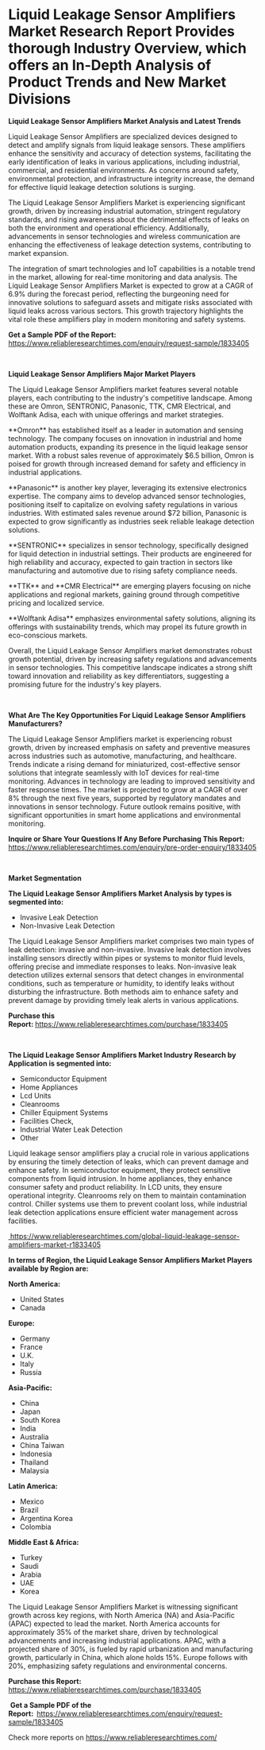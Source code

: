 <p><h1>Liquid Leakage Sensor Amplifiers Market Research Report Provides thorough Industry Overview, which offers an In-Depth Analysis of Product Trends and New Market Divisions</h1></p><p><strong>Liquid Leakage Sensor Amplifiers Market Analysis and Latest Trends</strong></p>
<p><p>Liquid Leakage Sensor Amplifiers are specialized devices designed to detect and amplify signals from liquid leakage sensors. These amplifiers enhance the sensitivity and accuracy of detection systems, facilitating the early identification of leaks in various applications, including industrial, commercial, and residential environments. As concerns around safety, environmental protection, and infrastructure integrity increase, the demand for effective liquid leakage detection solutions is surging.</p><p>The Liquid Leakage Sensor Amplifiers Market is experiencing significant growth, driven by increasing industrial automation, stringent regulatory standards, and rising awareness about the detrimental effects of leaks on both the environment and operational efficiency. Additionally, advancements in sensor technologies and wireless communication are enhancing the effectiveness of leakage detection systems, contributing to market expansion.</p><p>The integration of smart technologies and IoT capabilities is a notable trend in the market, allowing for real-time monitoring and data analysis. The Liquid Leakage Sensor Amplifiers Market is expected to grow at a CAGR of 6.9% during the forecast period, reflecting the burgeoning need for innovative solutions to safeguard assets and mitigate risks associated with liquid leaks across various sectors. This growth trajectory highlights the vital role these amplifiers play in modern monitoring and safety systems.</p></p>
<p><strong>Get a Sample PDF of the Report:&nbsp;</strong> <a href="https://www.reliableresearchtimes.com/enquiry/request-sample/1833405?utm_campaign=2007&utm_medium=2&utm_source=Github&utm_content=ia&utm_term=01012025&utm_id=liquid-leakage-sensor-amplifiers">https://www.reliableresearchtimes.com/enquiry/request-sample/1833405</a></p>
<p>&nbsp;</p>
<p><strong>Liquid Leakage Sensor Amplifiers Major Market Players</strong></p>
<p><p>The Liquid Leakage Sensor Amplifiers market features several notable players, each contributing to the industry's competitive landscape. Among these are Omron, SENTRONIC, Panasonic, TTK, CMR Electrical, and Wolftank Adisa, each with unique offerings and market strategies.</p><p>**Omron** has established itself as a leader in automation and sensing technology. The company focuses on innovation in industrial and home automation products, expanding its presence in the liquid leakage sensor market. With a robust sales revenue of approximately $6.5 billion, Omron is poised for growth through increased demand for safety and efficiency in industrial applications.</p><p>**Panasonic** is another key player, leveraging its extensive electronics expertise. The company aims to develop advanced sensor technologies, positioning itself to capitalize on evolving safety regulations in various industries. With estimated sales revenue around $72 billion, Panasonic is expected to grow significantly as industries seek reliable leakage detection solutions.</p><p>**SENTRONIC** specializes in sensor technology, specifically designed for liquid detection in industrial settings. Their products are engineered for high reliability and accuracy, expected to gain traction in sectors like manufacturing and automotive due to rising safety compliance needs.</p><p>**TTK** and **CMR Electrical** are emerging players focusing on niche applications and regional markets, gaining ground through competitive pricing and localized service. </p><p>**Wolftank Adisa** emphasizes environmental safety solutions, aligning its offerings with sustainability trends, which may propel its future growth in eco-conscious markets.</p><p>Overall, the Liquid Leakage Sensor Amplifiers market demonstrates robust growth potential, driven by increasing safety regulations and advancements in sensor technologies. This competitive landscape indicates a strong shift toward innovation and reliability as key differentiators, suggesting a promising future for the industry's key players.</p></p>
<p>&nbsp;</p>
<p><strong>What Are The Key Opportunities For Liquid Leakage Sensor Amplifiers Manufacturers?</strong></p>
<p><p>The Liquid Leakage Sensor Amplifiers market is experiencing robust growth, driven by increased emphasis on safety and preventive measures across industries such as automotive, manufacturing, and healthcare. Trends indicate a rising demand for miniaturized, cost-effective sensor solutions that integrate seamlessly with IoT devices for real-time monitoring. Advances in technology are leading to improved sensitivity and faster response times. The market is projected to grow at a CAGR of over 8% through the next five years, supported by regulatory mandates and innovations in sensor technology. Future outlook remains positive, with significant opportunities in smart home applications and environmental monitoring.</p></p>
<p><strong>Inquire or Share Your Questions If Any Before Purchasing This Report:</strong> <a href="https://www.reliableresearchtimes.com/enquiry/pre-order-enquiry/1833405?utm_campaign=2007&utm_medium=2&utm_source=Github&utm_content=ia&utm_term=01012025&utm_id=liquid-leakage-sensor-amplifiers">https://www.reliableresearchtimes.com/enquiry/pre-order-enquiry/1833405</a></p>
<p>&nbsp;</p>
<p><strong>Market Segmentation</strong></p>
<p><strong>The Liquid Leakage Sensor Amplifiers Market Analysis by types is segmented into:</strong></p>
<p><ul><li>Invasive Leak Detection</li><li>Non-Invasive Leak Detection</li></ul></p>
<p><p>The Liquid Leakage Sensor Amplifiers market comprises two main types of leak detection: invasive and non-invasive. Invasive leak detection involves installing sensors directly within pipes or systems to monitor fluid levels, offering precise and immediate responses to leaks. Non-invasive leak detection utilizes external sensors that detect changes in environmental conditions, such as temperature or humidity, to identify leaks without disturbing the infrastructure. Both methods aim to enhance safety and prevent damage by providing timely leak alerts in various applications.</p></p>
<p><strong>Purchase this Report:&nbsp;</strong><a href="https://www.reliableresearchtimes.com/purchase/1833405?utm_campaign=2007&utm_medium=2&utm_source=Github&utm_content=ia&utm_term=01012025&utm_id=liquid-leakage-sensor-amplifiers">https://www.reliableresearchtimes.com/purchase/1833405</a></p>
<p>&nbsp;</p>
<p><strong>The Liquid Leakage Sensor Amplifiers Market Industry Research by Application is segmented into:</strong></p>
<p><ul><li>Semiconductor Equipment</li><li>Home Appliances</li><li>Lcd Units</li><li>Cleanrooms</li><li>Chiller Equipment Systems</li><li>Facilities Check,</li><li>Industrial Water Leak Detection</li><li>Other</li></ul></p>
<p><p>Liquid leakage sensor amplifiers play a crucial role in various applications by ensuring the timely detection of leaks, which can prevent damage and enhance safety. In semiconductor equipment, they protect sensitive components from liquid intrusion. In home appliances, they enhance consumer safety and product reliability. In LCD units, they ensure operational integrity. Cleanrooms rely on them to maintain contamination control. Chiller systems use them to prevent coolant loss, while industrial leak detection applications ensure efficient water management across facilities.</p></p>
<p><a href="https://www.reliableresearchtimes.com/global-liquid-leakage-sensor-amplifiers-market-r1833405?utm_campaign=2007&utm_medium=2&utm_source=Github&utm_content=ia&utm_term=01012025&utm_id=liquid-leakage-sensor-amplifiers">&nbsp;https://www.reliableresearchtimes.com/global-liquid-leakage-sensor-amplifiers-market-r1833405</a></p>
<p><strong>In terms of Region, the Liquid Leakage Sensor Amplifiers Market Players available by Region are:</strong></p>
<p>
    <p> <strong> North America: </strong>
        <ul>
            <li>United States</li>
            <li>Canada</li>
        </ul>
        </p> 
    <p> <strong> Europe: </strong>
        <ul>
            <li>Germany</li>
            <li>France</li>
            <li>U.K.</li>
            <li>Italy</li>
            <li>Russia</li>
        </ul>
        </p> 
    <p> <strong> Asia-Pacific: </strong>
        <ul>
            <li>China</li>
            <li>Japan</li>
            <li>South Korea</li>
            <li>India</li>
            <li>Australia</li>
            <li>China Taiwan</li>
            <li>Indonesia</li>
            <li>Thailand</li>
            <li>Malaysia</li>
        </ul>
        </p> 
    <p> <strong> Latin America: </strong>
        <ul>
            <li>Mexico</li>
            <li>Brazil</li>
            <li>Argentina Korea</li>
            <li>Colombia</li>
        </ul>
        </p> 
    <p> <strong> Middle East & Africa: </strong>
        <ul>
            <li>Turkey</li>
            <li>Saudi</li>
            <li>Arabia</li>
            <li>UAE</li>
            <li>Korea</li>
        </ul>
    </p>
    </p>
<p><p>The Liquid Leakage Sensor Amplifiers Market is witnessing significant growth across key regions, with North America (NA) and Asia-Pacific (APAC) expected to lead the market. North America accounts for approximately 35% of the market share, driven by technological advancements and increasing industrial applications. APAC, with a projected share of 30%, is fueled by rapid urbanization and manufacturing growth, particularly in China, which alone holds 15%. Europe follows with 20%, emphasizing safety regulations and environmental concerns.</p></p>
<p><strong>Purchase this Report: </strong><a href="https://www.reliableresearchtimes.com/purchase/1833405?utm_campaign=2007&utm_medium=2&utm_source=Github&utm_content=ia&utm_term=01012025&utm_id=liquid-leakage-sensor-amplifiers">https://www.reliableresearchtimes.com/purchase/1833405</a></p>
<p>&nbsp;<strong>Get a Sample PDF of the Report:&nbsp;&nbsp;</strong><a href="https://www.reliableresearchtimes.com/enquiry/request-sample/1833405?utm_campaign=2007&utm_medium=2&utm_source=Github&utm_content=ia&utm_term=01012025&utm_id=liquid-leakage-sensor-amplifiers">https://www.reliableresearchtimes.com/enquiry/request-sample/1833405</a></p>
<p><strong></strong></p>
<p>Check more reports on <a href="https://www.reliableresearchtimes.com/?utm_campaign=2007&utm_medium=2&utm_source=Github&utm_content=ia&utm_term=01012025&utm_id=liquid-leakage-sensor-amplifiers">https://www.reliableresearchtimes.com/</a></p>